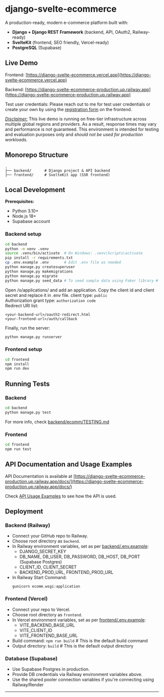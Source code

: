# django-svelte-ecommerce

A production-ready, modern e-commerce platform built with:

* **Django + Django REST Framework** (backend, API, OAuth2, Railway-ready)
* **SvelteKit** (frontend, SEO friendly, Vercel-ready)
* **PostgreSQL** (Supabase)

## Live Demo

Frontend: [https://django-svelte-ecommerce.vercel.app](https://django-svelte-ecommerce.vercel.app)

Backend: [https://django-svelte-ecommerce-production.up.railway.app](https://django-svelte-ecommerce-production.up.railway.app)

Test user credentials:
Please reach out to me for test user credentials or create your own by using the [registration form](https://django-svelte-ecommerce.vercel.app/register) on the frontend.

<u>*Disclaimer:*</u> This live demo is running on free-tier infrastructure across multiple global regions and providers. As a result, response times may vary and performance is not guaranteed. This environment is intended for testing and evaluation purposes only and *should not be used for production workloads.*

## Monorepo Structure

```
.
├── backend/      # Django project & API backend
├── frontend/     # SvelteKit app (SSR frontend)
```

## Local Development

**Prerequisites:**

* Python 3.10+
* Node.js 18+
* Supabase account

### Backend setup

```bash
cd backend
python -m venv .venv
source .venv/bin/activate  # On Windows: .venv\Scripts\activate
pip install -r requirements.txt
cp .env.example .env       # Edit .env file as needed
python manage.py createsuperuser
python manage.py makemigrations
python manage.py migrate
python manage.py seed_data # To seed sample data using Faker library # Optional
```
Open /o/applications/ and add an application. Copy the client id and client secret and replace it in .env file.
client type: ```public``` \
Authorization grant type: ```authorization code``` \
Redirect URI list: 
```
<your-backend-url>/oauth2-redirect.html
<your-frontend-url>/auth/callback
```
Finally, run the server:
```bash
python manage.py runserver
```

### Frontend setup

```bash
cd frontend
npm install
npm run dev
```

## Running Tests

### Backend

```bash
cd backend
python manage.py test
```

For more info, check [backend/ecomm/TESTING.md](backend/ecomm/TESTING.md)

### Frontend

```bash
cd frontend
npm run test
```

## API Documentation and Usage Examples

API Documentation is available at [https://django-svelte-ecommerce-production.up.railway.app/docs/](https://django-svelte-ecommerce-production.up.railway.app/docs/)

Check [API Usage Examples](backend/README.md#api-usage-examples) to see how the API is used.

## Deployment

### Backend (Railway)
- Connect your GitHub repo to Railway.
- Choose root directory as `backend`.
- In Railway environment variables, set as per [backend/.env.example](./backend/.env.example):
  - DJANGO_SECRET_KEY
  - DB_NAME, DB_USER, DB_PASSWORD, DB_HOST, DB_PORT (Supabase Postgres)
  - CLIENT_ID, CLIENT_SECRET
  - BACKEND_PROD_URL, FRONTEND_PROD_URL
- In Railway Start Command:
  ```
  gunicorn ecomm.wsgi:application
  ```

### Frontend (Vercel)
- Connect your repo to Vercel.
- Choose root directory as `frontend`.
- In Vercel environment variables, set as per [frontend/.env.example](./frontend/.env.example):
  - VITE_BACKEND_BASE_URL
  - VITE_CLIENT_ID
  - VITE_FRONTEND_BASE_URL
- Build command: `npm run build` # This is the default build command
- Output directory: `build` # This is the default output directory

### Database (Supabase)
- Use Supabase Postgres in production.
- Provide DB credentials via Railway environment variables above.
- Use the shared pooler connection variables if you're connecting using Railway/Render

---